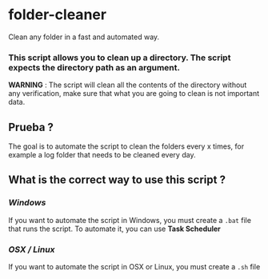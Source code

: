 # folder-cleaner
Clean any folder in a fast and automated way.
 
### This script allows you to clean up a directory. The script expects the directory path as an argument. 

**WARNING** : The script will clean all the contents of the directory without any verification, make sure that what you are going to clean is not important data.

## Prueba ?
The goal is to automate the script to clean the folders every x times, for example a log folder that needs to be cleaned every day.
## What is the correct way to use this script ?
### *Windows* 
If you want to automate the script in Windows, you must create a `.bat` file that runs the script. To automate it, you can use **Task Scheduler**
### *OSX / Linux*
If you want to automate the script in OSX or Linux, you must create a `.sh` file